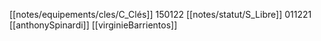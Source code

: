 [[notes/equipements/cles/C_Clés]] 150122 [[notes/statut/S_Libre]]
011221 [[anthonySpinardi]]
[[virginieBarrientos]]